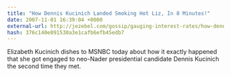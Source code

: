 ```yaml
---
title: "How Dennis Kucinich Landed Smoking Hot Liz, In 8 Minutes!"
date: 2007-11-01 16:39:04 +0000
external-url: http://jezebel.com/gossip/gauging-interest-rates/how-dennis-kucinich-landed-smoking-hot-liz-in-8-minutes-317463.php
hash: 376c140e091530a3e1cafb6efb45edb7
---
```


Elizabeth Kucinich dishes to MSNBC today about how it exactly happened that she got engaged to neo-Nader presidential candidate Dennis Kucinich the second time they met.
